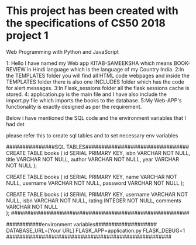 # This project has been created with the specifications of CS50 2018 project 1


Web Programming with Python and JavaScript

1: Hello I have named my Web app KITAB-SAMEEKSHA which means BOOK-REVIEW in 
Hindi language which is the language of my Country India.
2:In the TEMPLATES folder you will find all HTML code webpages and inside the
TEMPLATES folder there is also one INCLUDES folder which has the code for alert messages.
3:In Flask_sessions folder all the flask sessions cache is stored.
4: application.py is the main file and I have also include the import.py file
which imports the books to the database.
5:My Web-APP's functionality is exactly designed as per the requirement.

Below i have mentioned the SQL code and the environment variables that I had det



please refer this to create sql tables and to set necessary env variables


###############SQL TABLES################################
CREATE TABLE books (
    id SERIAL PRIMARY KEY,
    isbn VARCHAR NOT NULL,
    title VARCHAR NOT NULL,
    author VARCHAR NOT NULL,
     year VARCHAR NOT NULL
);


CREATE TABLE books (
    id SERIAL PRIMARY KEY,
    name VARCHAR NOT NULL,
    username VARCHAR NOT NULL,
    password VARCHAR NOT NULL
);

CREATE TABLE books (
    id SERIAL PRIMARY KEY,
    username VARCHAR NOT NULL,
    isbn VARCHAR NOT NULL,
    rating INTEGER NOT NULL,
    comments VARCHAR NOT NULL	
);
#######################################################


###########environment variables###################
DATABASE_URL=[Your URL]
FLASK_APP=application.py
FLASK_DEBUG=1
###################################################
